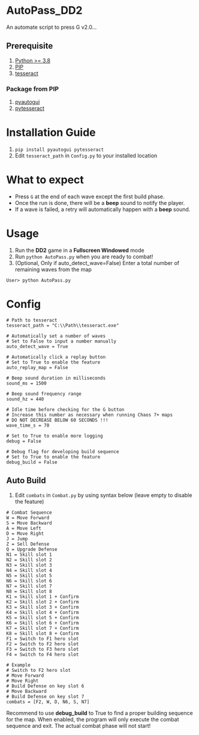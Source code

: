 # AutoPass_DD2
 An automate script to press G v2.0...

## Prerequisite

1. [Python >= 3.8](https://www.python.org/downloads/windows/)
2. [PIP](https://pip.pypa.io/en/stable/installation/)
3. [tesseract](https://github.com/UB-Mannheim/tesseract/wiki)

### Package from PIP
1. [pyautogui](https://pyautogui.readthedocs.io/en/latest/)
2. [pytesseract](https://pypi.org/project/pytesseract/)

# Installation Guide
1. `pip install pyautogui pytesseract`
2. Edit `tesseract_path` in `Config.py` to your installed location

# What to expect
- Press `G` at the end of each wave except the first build phase.
- Once the run is done, there will be a **beep** sound to notify the player.
- If a wave is failed, a retry will automatically happen with a **beep** sound.

# Usage
1. Run the **DD2** game in a **Fullscreen Windowed** mode
2. Run `python AutoPass.py` when you are ready to combat!
3. (Optional, Only if auto_detect_wave=False) Enter a total number of remaining waves from the map

```
User> python AutoPass.py

```

# Config
```
# Path to tesseract
tesseract_path = "C:\\Path\\tesseract.exe"

# Automatically set a number of waves
# Set to False to input a number manually
auto_detect_wave = True

# Automatically click a replay button
# Set to True to enable the feature
auto_replay_map = False

# Beep sound duration in milliseconds
sound_ms = 1500

# Beep sound frequency range
sound_hz = 440

# Idle time before checking for the G button
# Increase this number as necessary when running Chaos 7+ maps
# DO NOT DECREASE BELOW 60 SECONDS !!!
wave_time_s = 70

# Set to True to enable more logging
debug = False

# Debug flag for developing build sequence
# Set to True to enable the feature
debug_build = False
```

## Auto Build
1. Edit `combats` in `Combat.py` by using syntax below (leave empty to disable the feature)
```
# Combat Sequence
W = Move Forward
S = Move Backward
A = Move Left
D = Move Right
J = Jump
Z = Sell Defense
Q = Upgrade Defense
N1 = Skill slot 1
N2 = Skill slot 2
N3 = Skill slot 3
N4 = Skill slot 4
N5 = Skill slot 5
N6 = Skill slot 6
N7 = Skill slot 7
N8 = Skill slot 8
K1 = Skill slot 1 + Confirm
K2 = Skill slot 2 + Confirm
K3 = Skill slot 3 + Confirm
K4 = Skill slot 4 + Confirm
K5 = Skill slot 5 + Confirm
K6 = Skill slot 6 + Confirm
K7 = Skill slot 7 + Confirm
K8 = Skill slot 8 + Confirm
F1 = Switch to F1 hero slot
F2 = Switch to F2 hero slot
F3 = Switch to F3 hero slot
F4 = Switch to F4 hero slot

# Example
# Switch to F2 hero slot
# Move Forward
# Move Right
# Build Defense on key slot 6
# Move Backward
# Build Defense on key slot 7
combats = [F2, W, D, N6, S, N7]
```

Recommend to use **debug_build** to True to find a proper building sequence for the map.
When enabled, the program will only execute the combat sequence and exit. The actual combat phase will not start!
